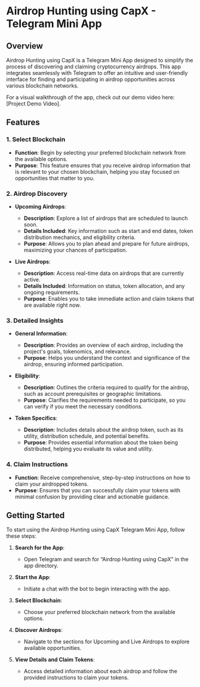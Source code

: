 # Airdrop Hunting using CapX - Telegram Mini App

## Overview

Airdrop Hunting using CapX is a Telegram Mini App designed to simplify the process of discovering and claiming cryptocurrency airdrops. This app integrates seamlessly with Telegram to offer an intuitive and user-friendly interface for finding and participating in airdrop opportunities across various blockchain networks.

For a visual walkthrough of the app, check out our demo video here: [Project Demo Video].

## Features

### 1. Select Blockchain

- **Function**: Begin by selecting your preferred blockchain network from the available options.
- **Purpose**: This feature ensures that you receive airdrop information that is relevant to your chosen blockchain, helping you stay focused on opportunities that matter to you.

### 2. Airdrop Discovery

- **Upcoming Airdrops**:
  - **Description**: Explore a list of airdrops that are scheduled to launch soon.
  - **Details Included**: Key information such as start and end dates, token distribution mechanics, and eligibility criteria.
  - **Purpose**: Allows you to plan ahead and prepare for future airdrops, maximizing your chances of participation.

- **Live Airdrops**:
  - **Description**: Access real-time data on airdrops that are currently active.
  - **Details Included**: Information on status, token allocation, and any ongoing requirements.
  - **Purpose**: Enables you to take immediate action and claim tokens that are available right now.

### 3. Detailed Insights

- **General Information**:
  - **Description**: Provides an overview of each airdrop, including the project's goals, tokenomics, and relevance.
  - **Purpose**: Helps you understand the context and significance of the airdrop, ensuring informed participation.

- **Eligibility**:
  - **Description**: Outlines the criteria required to qualify for the airdrop, such as account prerequisites or geographic limitations.
  - **Purpose**: Clarifies the requirements needed to participate, so you can verify if you meet the necessary conditions.

- **Token Specifics**:
  - **Description**: Includes details about the airdrop token, such as its utility, distribution schedule, and potential benefits.
  - **Purpose**: Provides essential information about the token being distributed, helping you evaluate its value and utility.

### 4. Claim Instructions

- **Function**: Receive comprehensive, step-by-step instructions on how to claim your airdropped tokens.
- **Purpose**: Ensures that you can successfully claim your tokens with minimal confusion by providing clear and actionable guidance.

## Getting Started

To start using the Airdrop Hunting using CapX Telegram Mini App, follow these steps:

1. **Search for the App**:
   - Open Telegram and search for “Airdrop Hunting using CapX” in the app directory.

2. **Start the App**:
   - Initiate a chat with the bot to begin interacting with the app.

3. **Select Blockchain**:
   - Choose your preferred blockchain network from the available options.

4. **Discover Airdrops**:
   - Navigate to the sections for Upcoming and Live Airdrops to explore available opportunities.

5. **View Details and Claim Tokens**:
   - Access detailed information about each airdrop and follow the provided instructions to claim your tokens.
